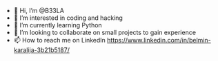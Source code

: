 - 👋 Hi, I’m @B33LA
- 👀 I’m interested in coding and hacking
- 🌱 I’m currently learning Python
- 💞️ I’m looking to collaborate on small projects to gain experience
- 📫 How to reach me on LinkedIn https://www.linkedin.com/in/belmin-karalija-3b21b5187/
<!---
B33LA/B33LA is a ✨ special ✨ repository because its `README.md` (this file) appears on your GitHub profile.
You can click the Preview link to take a look at your changes.
--->
